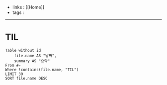 - links : [[Home]]
- tags : 

---

# TIL

```dataview
Table without id
	file.name AS "날짜",
	summary AS "요약"
From #✏️
Where !contains(file.name, "TIL")
LIMIT 30
SORT file.name DESC
```
